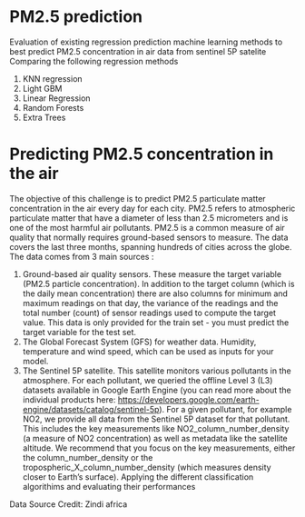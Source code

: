 # PM2.5 prediction

Evaluation of existing regression prediction machine learning methods to best predict PM2.5 concentration in air data from sentinel 5P satelite
Comparing the following regression methods
1. KNN regression
2. Light GBM
3. Linear Regression
4. Random Forests
5. Extra Trees

# Predicting PM2.5 concentration in the air

The objective of this challenge is to predict PM2.5 particulate matter concentration in the air every day for each city. PM2.5 refers to atmospheric particulate matter that have a diameter of less than 2.5 micrometers and is one of the most harmful air pollutants. PM2.5 is a common measure of air quality that normally requires ground-based sensors to measure. The data covers the last three months, spanning hundreds of cities across the globe. The data comes from 3 main sources :

1. Ground-based air quality sensors.
These measure the target variable (PM2.5 particle concentration). In addition to the target column (which is the daily mean concentration) there are also columns for minimum and maximum readings on that day, the variance of the readings and the total number (count) of sensor readings used to compute the target value. This data is only provided for the train set - you must predict the target variable for the test set.
2. The Global Forecast System (GFS) for weather data.
Humidity, temperature and wind speed, which can be used as inputs for your model.
3. The Sentinel 5P satellite.
This satellite monitors various pollutants in the atmosphere. For each pollutant, we queried the offline Level 3 (L3) datasets available in Google Earth Engine (you can read more about the individual products here: https://developers.google.com/earth-engine/datasets/catalog/sentinel-5p). For a given pollutant, for example NO2, we provide all data from the Sentinel 5P dataset for that pollutant. This includes the key measurements like NO2_column_number_density (a measure of NO2 concentration) as well as metadata like the satellite altitude. We recommend that you focus on the key measurements, either the column_number_density or the tropospheric_X_column_number_density (which measures density closer to Earth’s surface).
Applying the different classification algorithims and evaluating their performances


Data Source Credit: Zindi africa 
